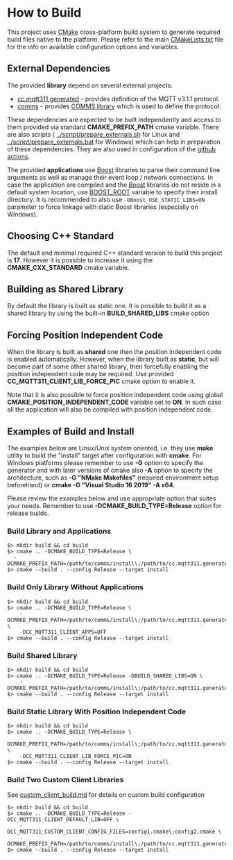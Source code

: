 # How to Build
This project uses [CMake](https://cmake.org) cross-platform build system to
generate required build files native to the platform. Please refer to the 
main [CMakeLists.txt](../CMakeLists.txt) file for the info on available configuration options and
variables.

## External Dependencies
The provided **library** depend on several external projects:
- [cc.mqtt311.generated](https://github.com/commschamp/cc.mqtt311.generated) -
  provides definition of the MQTT v3.1.1 protocol.
- [comms](https://github.com/commschamp/comms) - 
  provides [COMMS library](https://github.com/commschamp/comms)
  which is used to define the protocol.

These dependencies are expected to be built independently and access to them provided
via standard **CMAKE_PREFIX_PATH** cmake variable. There are also scripts (
[../script/prepare_externals.sh](script/prepare_externals.sh) for Linux and
[../script/prepare_externals.bat](script/prepare_externals.bat) for Windows)
which can help in preparation of these dependencies. They are also used
in configuration of the [github actions](../.github/workflows/actions_build.yml).

The provided **applications** use [Boost](https://www.boost.org) libraries to
parse their command line arguments as well as manage their event loop / network
connections. In case the application are compiled and the [Boost](https://www.boost.org) libraries
do not reside in a default system location, use [BOOST_ROOT](https://cmake.org/cmake/help/latest/module/FindBoost.html#hints)
variable to specify their install directory. It is recommended to also use `-DBoost_USE_STATIC_LIBS=ON` parameter to force
linkage with static Boost libraries (especially on Windows).

## Choosing C++ Standard
The default and minimal required C++ standard version to build this project is **17**. However it
is possible to increase it using the **CMAKE_CXX_STANDARD** cmake variable.

## Building as Shared Library
By default the library is built as static one. It is possible to build it as a shared library
by using the built-in **BUILD_SHARED_LIBS** cmake option

## Forcing Position Independent Code
When the library is built as **shared** one then the position independent code is enabled
automatically. However, when the library built as **static**, but will become part of
some other shared library, then forcefully enabling the position independent code may be required.
Use provided **CC_MQTT311_CLIENT_LIB_FORCE_PIC** cmake option to enable it.

Note that it is also possible to force position independent code using global
**CMAKE_POSITION_INDEPENDENT_CODE** variable set to **ON**. In such case all the
application will also be compiled with position independent code.

## Examples of Build and Install
The examples below are Linux/Unix system oriented, i.e. they use **make** utility
to build the "install" target after configuration with **cmake**. For Windows
platforms please remember to use **-G** option to specify the generator and with
later versions of cmake also **-A** option to specify the architecture, such as
**-G "NMake Makefiles"** (required environment setup beforehand) or
**cmake -G "Visual Studio 16 2019" -A x64**.

Please review the examples below and use appropriate option that suites your
needs. Remember to use **-DCMAKE_BUILD_TYPE=Release** option for release
builds.


### Build Library and Applications
```
$> mkdir build && cd build
$> cmake .. -DCMAKE_BUILD_TYPE=Release \
  -DCMAKE_PREFIX_PATH=/path/to/comms/install\;/path/to/cc.mqtt311.generated/install
$> cmake --build . --config Release --target install
```

### Build Only Library Without Applications
```
$> mkdir build && cd build
$> cmake .. -DCMAKE_BUILD_TYPE=Release \
    -DCMAKE_PREFIX_PATH=/path/to/comms/install\;/path/to/cc.mqtt311.generated/install \
    -DCC_MQTT311_CLIENT_APPS=OFF
$> cmake --build . --config Release --target install
```

### Build Shared Library
```
$> mkdir build && cd build
$> cmake .. -DCMAKE_BUILD_TYPE=Release -DBUILD_SHARED_LIBS=ON \
    -DCMAKE_PREFIX_PATH=/path/to/comms/install\;/path/to/cc.mqtt311.generated/install
$> cmake --build . --config Release --target install
```

### Build Static Library With Position Independent Code
```
$> mkdir build && cd build
$> cmake .. -DCMAKE_BUILD_TYPE=Release \
    -DCMAKE_PREFIX_PATH=/path/to/comms/install\;/path/to/cc.mqtt311.generated/install \
    -DCC_MQTT311_CLIENT_LIB_FORCE_PIC=ON
$> cmake --build . --config Release --target install
```

### Build Two Custom Client Libraries
See [custom_client_build.md](custom_client_build.md)
for details on custom build configuration
```
$> mkdir build && cd build
$> cmake .. -DCMAKE_BUILD_TYPE=Release -DCC_MQTT311_CLIENT_DEFAULT_LIB=OFF \
    -DCC_MQTT311_CUSTOM_CLIENT_CONFIG_FILES=config1.cmake\;config2.cmake \
    -DCMAKE_PREFIX_PATH=/path/to/comms/install\;/path/to/cc.mqtt311.generated/install
$> cmake --build . --config Release --target install
```

